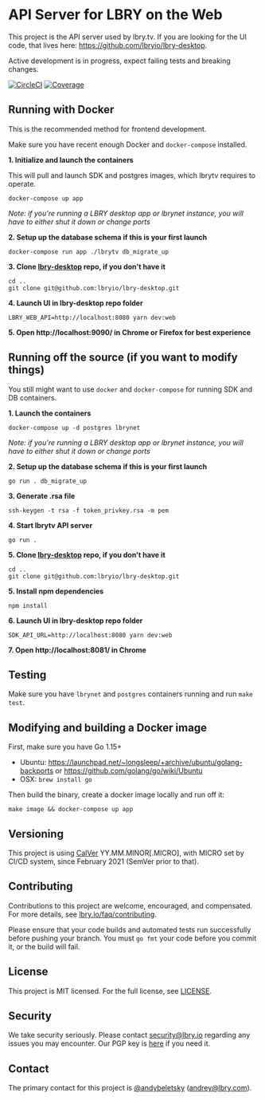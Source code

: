 # API Server for LBRY on the Web

This project is the API server used by lbry.tv. If you are looking for the UI code, that lives here: https://github.com/lbryio/lbry-desktop.

Active development is in progress, expect failing tests and breaking changes.

[![CircleCI](https://img.shields.io/circleci/project/github/lbryio/lbrytv/master.svg)](https://circleci.com/gh/lbryio/lbrytv/tree/master) [![Coverage](https://img.shields.io/coveralls/github/lbryio/lbrytv.svg)](https://coveralls.io/github/lbryio/lbrytv)

## Running with Docker

This is the recommended method for frontend development.

Make sure you have recent enough Docker and `docker-compose` installed.

**1. Initialize and launch the containers**

This will pull and launch SDK and postgres images, which lbrytv requires to operate.

`docker-compose up app`

*Note: if you're running a LBRY desktop app or lbrynet instance, you will have to either shut it down or change ports*

**2. Setup up the database schema if this is your first launch**

`docker-compose run app ./lbrytv db_migrate_up`

**3. Clone [lbry-desktop](https://github.com/lbryio/lbry-desktop/) repo, if you don't have it**

```
cd ..
git clone git@github.com:lbryio/lbry-desktop.git
```

**4. Launch UI in lbry-desktop repo folder**

```
LBRY_WEB_API=http://localhost:8080 yarn dev:web
```

**5. Open http://localhost:9090/ in Chrome or Firefox for best experience**

## Running off the source (if you want to modify things)

You still might want to use `docker` and `docker-compose` for running SDK and DB containers.

**1. Launch the containers**

`docker-compose up -d postgres lbrynet`

*Note: if you're running a LBRY desktop app or lbrynet instance, you will have to either shut it down or change ports*

**2. Setup up the database schema if this is your first launch**

`go run . db_migrate_up`

**3. Generate .rsa file**

`ssh-keygen -t rsa -f token_privkey.rsa -m pem`

**4. Start lbrytv API server**

`go run .`

**5. Clone [lbry-desktop](https://github.com/lbryio/lbry-desktop/) repo, if you don't have it**

```
cd ..
git clone git@github.com:lbryio/lbry-desktop.git
```

**5. Install npm dependencies**

`npm install`

**6. Launch UI in lbry-desktop repo folder**

```
SDK_API_URL=http://localhost:8080 yarn dev:web
```

**7. Open http://localhost:8081/ in Chrome**

## Testing

Make sure you have `lbrynet` and `postgres` containers running and run `make test`.

## Modifying and building a Docker image

First, make sure you have Go 1.15+

- Ubuntu: https://launchpad.net/~longsleep/+archive/ubuntu/golang-backports or https://github.com/golang/go/wiki/Ubuntu
- OSX: `brew install go`

Then build the binary, create a docker image locally and run off it:

```
make image && docker-compose up app
```

## Versioning

This project is using [CalVer](https://calver.org) YY.MM.MINOR[.MICRO], with MICRO set by CI/CD system, since February 2021 (SemVer prior to that).

## Contributing

Contributions to this project are welcome, encouraged, and compensated. For more details, see [lbry.io/faq/contributing](https://lbry.io/faq/contributing).

Please ensure that your code builds and automated tests run successfully before pushing your branch. You must `go fmt` your code before you commit it, or the build will fail.


## License

This project is MIT licensed. For the full license, see [LICENSE](LICENSE).


## Security

We take security seriously. Please contact security@lbry.io regarding any issues you may encounter.
Our PGP key is [here](https://keybase.io/lbry/key.asc) if you need it.


## Contact

The primary contact for this project is [@andybeletsky](https://github.com/andybeletsky) (andrey@lbry.com).

